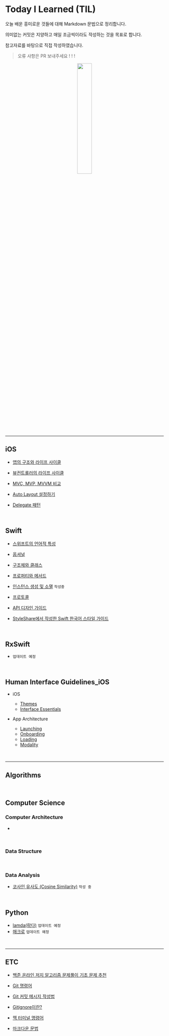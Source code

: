 # Today I Learned (TIL)

오늘 배운 흥미로운 것들에 대해 Markdown 문법으로 정리합니다. 

의미없는 커밋은 지양하고 매일 조금씩이라도 작성하는 것을 목표로 합니다.

참고자료를 바탕으로 직접 작성하였습니다.

> 오류 사항은 PR 보내주세요 ! ! !

<p align="center"><img src= "https://img1.daumcdn.net/thumb/R1280x0.fjpg/?fname=http://t1.daumcdn.net/brunch/service/user/703K/image/Qqqhpwp4N49IKrbf2F0Lrp0l6L4.jpg" width="30%" ></p>

---

## iOS
  - [앱의 구조와 라이프 사이클](./iOS/AppStructure,%20AppLifeCycle.md)
  
  - [뷰컨트롤러의 라이프 사이클](./iOS/ViewController%20Life%20Cycle.md)

  - [MVC, MVP, MVVM 비교](./iOS/MVC,%20MVP,%20MVVM.md)

  - [Auto Layout 설정하기](./iOS/Auto%20Layout.md)
  
  - [Delegate 패턴](./iOS/Delegate%20Pattern.md)

<br>

## Swift
  - [스위프트의 언어적 특성](./Swift/About%20Swift.md)
  
  - [옵셔널](./Swift/Optionals.md)

  - [구조체와 클래스](./Swift/Struct,%20Class.md)
  
  - [프로퍼티와 메서드](./Swift/Property.md)
  
  - [인스턴스 생성 및 소멸](./Swift/Instance.md) `작성중`

  - [프로토콜](./Swift/Protocol.md)
  
  - [API 디자인 가이드](./Swift/API%20Design%20Guidelines.md)
  
  - [StyleShare에서 작성한 Swift 한국어 스타일 가이드](./Swift/Swift%20Style%20Guide%20by%20StyleShare.md)

<br>

## RxSwift
  - `업데이트 예정`

<br>

## Human Interface Guidelines_iOS
  - iOS
    - [Themes](./HIG_iOS/1-1.Themes.md)
    - [Interface Essentials](./HIG_iOS/1-2.Interface%20Essentials.md)

  - App Architecture
    - [Launching](./HIG_iOS/2-1.Launching.md)
    - [Onboarding](./HIG_iOS/2-2.Onboarding.md)
    - [Loading](./HIG_iOS/2-3.Loading.md)
    - [Modality](./HIG_iOS/2-4.Modality.md)

<br>

---

## Algorithms

<br>

## Computer Science
### Computer Architecture
  - []()

<br>

### Data Structure

<br>

### Data Analysis
  - [코사인 유사도 (Cosine Similarity)](./DataAnalysis/Cosine%20Similarity.md) `작성 중`

<br>

## Python
  - [lamda(람다)](./Python/lamda.md) `업데이트 예정`
  - [매크로](./Python/macro.md) `업데이트 예정`

<br>

---

## ETC
  - [백준 온라인 저지 알고리즘 문제풀이 기초 문제 추천](./ETC/BOJ%20PS.md)
  
  - [Git 명령어](./ETC/Git%20Commit%20Message.md)
  
  - [Git 커밋 메시지 작성법](./ETC/Git%20Command%20Line.md)
  
  - [Gitignore이란?](./ETC/Gitignore.md)
  
  - [맥 터미널 명령어](./ETC/Mac%20Terminal%20Command.md)
  
  - [마크다운 문법](./ETC/Markdown.md)
